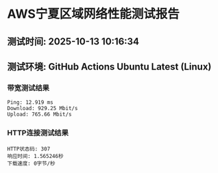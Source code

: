 # AWS宁夏区域网络性能测试报告
## 测试时间: 2025-10-13 10:16:34
## 测试环境: GitHub Actions Ubuntu Latest (Linux)

### 带宽测试结果
```
Ping: 12.919 ms
Download: 929.25 Mbit/s
Upload: 765.66 Mbit/s
```

### HTTP连接测试结果
```
HTTP状态码: 307
响应时间: 1.565246秒
下载速度: 0字节/秒
```

